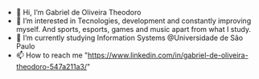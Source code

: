 - 👋 Hi, I’m Gabriel de Oliveira Theodoro
- 👀 I’m interested in Tecnologies, development and constantly improving myself. And sports, esports, games and music apart from what I study.
- 🌱 I’m currently studying Information Systems @Universidade de São Paulo
- 📫 How to reach me "https://www.linkedin.com/in/gabriel-de-oliveira-theodoro-547a211a3/"

<!---
GabrielTh29/GabrielTh29 is a ✨ special ✨ repository because its `README.md` (this file) appears on your GitHub profile.
You can click the Preview link to take a look at your changes.
--->
